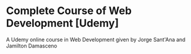 # Complete Course of Web Development [Udemy]
A Udemy online course in Web Development given by Jorge Sant'Ana and Jamilton Damasceno
